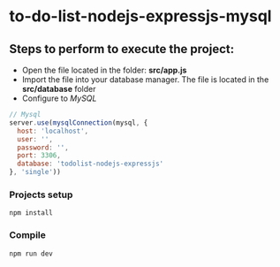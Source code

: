 # to-do-list-nodejs-expressjs-mysql

## Steps to perform to execute the project:

- Open the file located in the folder: **src/app.js**
- Import the file into your database manager. The file is located in the **src/database** folder
- Configure to *MySQL*

```javascript
// Mysql
server.use(mysqlConnection(mysql, {
  host: 'localhost',
  user: '',
  password: '',
  port: 3306,
  database: 'todolist-nodejs-expressjs'
}, 'single'))
```

### Projects setup
```
npm install
```

### Compile

```
npm run dev
```

